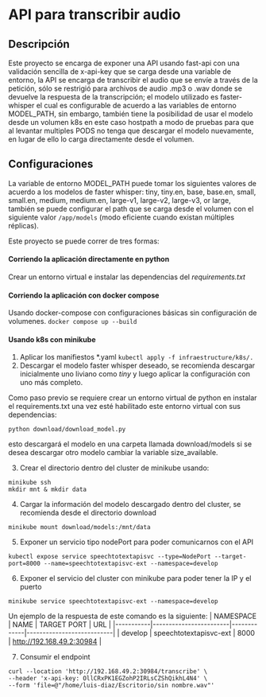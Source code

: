 # API para transcribir audio

## Descripción

Este proyecto se encarga de exponer una API usando fast-api con una validación sencilla de x-api-key que se carga desde una variable de entorno, la API se encarga de transcribir el audio que se envíe a través de la petición, sólo se restrigió para archivos de audio .mp3 o .wav donde se devuelve la respuesta de la transcripción; el modelo utilizado es faster-whisper el cual es configurable de acuerdo a las variables de entorno MODEL_PATH, sin embargo, también tiene la posibilidad de usar el modelo desde un volumen k8s en este caso hostpath a modo de pruebas para que al levantar multiples PODS no tenga que descargar el modelo nuevamente, en lugar de ello lo carga directamente desde el volumen.

## Configuraciones

La variable de entorno MODEL_PATH puede tomar los siguientes valores de acuerdo a los modelos de faster whisper: tiny, tiny.en, base, base.en,
small, small.en, medium, medium.en, large-v1, large-v2, large-v3, or large, también se puede configurar el path que se carga desde el volumen con el siguiente valor ```/app/models``` (modo eficiente cuando existan múltiples réplicas).

Este proyecto se puede correr de tres formas:

#### Corriendo la aplicación directamente en python
Crear un entorno virtual e instalar las dependencias del *requirements.txt*

#### Corriendo la aplicación con docker compose

Usando docker-compose con configuraciones básicas sin configuración de volumenes. 
```docker compose up --build```

#### Usando k8s con minikube
1. Aplicar los manifiestos *.yaml 
```kubectl apply -f infraestructure/k8s/.```
2. Descargar el modelo faster whisper deseado, se recomienda descargar inicialmente uno liviano como *tiny* y luego aplicar la configuración con uno más completo.

Como paso previo se requiere crear un entorno virtual de python
en instalar el requirements.txt
una vez esté habilitado este entorno virtual con sus dependencias:
```
python download/download_model.py
```
esto descargará el modelo en una carpeta llamada download/models si se desea descargar otro modelo cambiar la variable size_available.

3. Crear el directorio dentro del cluster de minikube usando:
```
minikube ssh
mkdir mnt & mkdir data
```

4. Cargar la información del modelo descargado dentro del cluster, se recomienda desde el directorio download
```
minikube mount download/models:/mnt/data
```
5. Exponer un servicio tipo nodePort para poder comunicarnos con el API
```
kubectl expose service speechtotextapisvc --type=NodePort --target-port=8000 --name=speechtotextapisvc-ext --namespace=develop
```

6. Exponer el servicio del cluster con minikube para poder tener la IP y el puerto

```
minikube service speechtotextapisvc-ext --namespace=develop
```
Un ejemplo de la respuesta de este comando es la siguiente:
| NAMESPACE |          NAME          | TARGET PORT |            URL            |
|-----------|------------------------|-------------|---------------------------|
| develop   | speechtotextapisvc-ext |        8000 | http://192.168.49.2:30984 |

7. Consumir el endpoint 
``` 
curl --location 'http://192.168.49.2:30984/transcribe' \
--header 'x-api-key: OllCRxPK1EGZohP2IRLsCZShQikhL4N4' \
--form 'file=@"/home/luis-diaz/Escritorio/sin nombre.wav"' 
```
